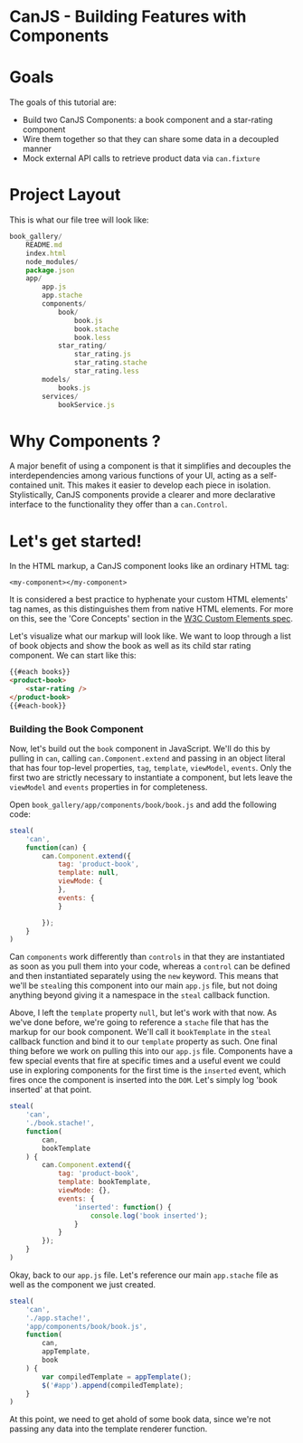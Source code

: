 # CanJS - Building Features with Components

# Goals 

The goals of this tutorial are:

+ Build two CanJS Components: a book component and a star-rating component
+ Wire them together so that they can share some data in a decoupled manner
+ Mock external API calls to retrieve product data via `can.fixture`

# Project Layout

This is what our file tree will look like:

````javascript
book_gallery/
    README.md
    index.html
    node_modules/
    package.json
    app/
        app.js
        app.stache
        components/
            book/
                book.js
                book.stache
                book.less
            star_rating/
                star_rating.js
                star_rating.stache
                star_rating.less
        models/
            books.js
        services/
            bookService.js
````
# Why Components ?

A major benefit of using a component is that it simplifies and decouples the interdependencies among various functions of your UI, acting as a self-contained unit.  This makes it easier to develop each piece in isolation. Stylistically, CanJS components provide a clearer and more declarative interface to the functionality they offer than a `can.Control`.

# Let's get started!

In the HTML markup, a CanJS component looks like an ordinary HTML tag:

````
<my-component></my-component>
````

It is considered a best practice to hyphenate your custom HTML elements' tag names, as this distinguishes them from native HTML elements. For more on this, see the 'Core Concepts' section in the [W3C Custom Elements spec](https://www.w3.org/TR/custom-elements/).  

Let's visualize what our markup will look like. We want to loop through a list of book objects and show the book as well as its child star rating component. We can start like this:

````html
{{#each books}} 
<product-book>
    <star-rating />
</product-book>
{{#each-book}}
````

### Building the Book Component

Now, let's build out the `book` component in JavaScript. We'll do this by pulling in `can`, calling `can.Component.extend` and passing in an object literal that has four top-level properties, `tag`, `template`, `viewModel`, `events`. Only the first two are strictly necessary to instantiate a component, but lets leave the `viewModel` and `events` properties in for completeness.

Open `book_gallery/app/components/book/book.js` and add the following code:

````javascript
steal(
    'can',
    function(can) {
        can.Component.extend({
            tag: 'product-book',                 
            template: null,
            viewMode: {
            },
            events: {
            }

        }); 
    }
)
````

Can `components` work differently than `controls` in that they are instantiated as soon as you pull them into your code, whereas a `control` can be defined and then instantiated separately using the `new` keyword. This means that we'll be `steal`ing this component into our main `app.js` file, but not doing anything beyond giving it a namespace in the `steal` callback function.

Above, I left the `template` property `null`, but let's work with that now. As we've done before, we're going to reference a `stache` file that has the markup for our book component. We'll call it `bookTemplate` in the `steal` callback function and bind it to our `template` property as such. 
One final thing before we work on pulling this into our `app.js` file. Components have a few special events that fire at specific times and a useful event we could use in exploring components for the first time is the `inserted` event, which fires once the component is inserted into the `DOM`. Let's simply log 'book inserted' at that point. 

````javascript
steal(
    'can',
    './book.stache!',
    function(
        can,
        bookTemplate
    ) {
        can.Component.extend({
            tag: 'product-book',                 
            template: bookTemplate,
            viewMode: {},
            events: {
                'inserted': function() {
                    console.log('book inserted');
                }
            }
        }); 
    }
)
````

Okay, back to our `app.js` file.  Let's reference our main `app.stache` file as well as the component we just created.

````javascript
steal(
    'can',
    './app.stache!',
    'app/components/book/book.js',
    function(
        can,
        appTemplate,
        book
    ) {
        var compiledTemplate = appTemplate();
        $('#app').append(compiledTemplate);
    }
)
````

At this point, we need to get ahold of some book data, since we're not passing any data into the template renderer function.
